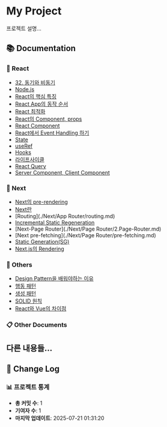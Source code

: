 # My Project

프로젝트 설명...

<!-- DOCS_INDEX_START -->
## 📚 Documentation

### 📖 React

- [32. 동기와 비동기](./React/03.javascript.md)
- [Node.js](./React/04.node-js.md)
- [React의 핵심 특징](./React/05.react01.md)
- [React App의 동작 순서](./React/05.react02.md)
- [React 최적화](./React/11.react-optimization.md)
- [React의 Component, props](./React/6-1.react-props.md)
- [React Component](./React/6-2.react-component.md)
- [React에서 Event Handling 하기](./React/6-3.react-event-handling.md)
- [State](./React/6-4.react-state.md)
- [useRef](./React/6-5.react-useRef.md)
- [Hooks](./React/6-6.react-hooks.md)
- [라이프사이클](./React/8.react-lifecycle.md)
- [React Query](./React/ReactQuery.md)
- [Server Component, Client Component](./React/SeverComponent-Clientcomponent.md)

### 🚀 Next

- [Next의 pre-rendering](./Next/1-2.pre-rendering.md)
- [Next란](./Next/1.next.md)
- [Routing](./Next/App Router/routing.md)
- [Incremental Static Regeneration](./Next/ISR-Rendering.md)
- [Next-Page Router](./Next/Page Router/2.Page-Router.md)
- [Next pre-fetching](./Next/Page Router/pre-fetching.md)
- [Static Generation(SG)](./Next/SG-Rendering.md)
- [Next.js의 Rendering](./Next/rendering.md)

### 📝 Others

- [Design Pattern을 배워야하는 이유](./Others/0.DesginPattern.md)
- [행동 패턴](./Others/BehavioralPatterns.md)
- [생성 패턴](./Others/CreationalPatterns.md)
- [SOLID 원칙](./Others/SOLID원칙.md)
- [React와 Vue의 차이점](./Others/react&vue.md)

### 📋 Other Documents

<!-- DOCS_INDEX_END -->

## 다른 내용들...

<!-- CHANGELOG_START -->

## 📝 Change Log


### 📊 프로젝트 통계

- **총 커밋 수**: 1
- **기여자 수**: 1
- **마지막 업데이트**: 2025-07-21 01:31:20
<!-- CHANGELOG_END -->

